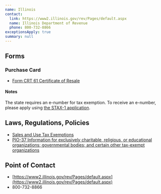 ```yaml
---
name: Illinois
contact:
  link: https://www2.illinois.gov/rev/Pages/default.aspx
  name: Illinois Department of Revenue
  phone: 800-732-8866
exceptionsApply: true
summary: null
---
```


## Forms

### Purchase Card

* [Form CRT 61 Certificate of Resale](https://tax.illinois.gov/forms/sales/salesandusetax.html)

#### Notes

The state requires an e-number for tax exemption. To receive an e-number, please apply using [the STAX-1 application](https://tax.illinois.gov/forms/reg/stax-1.html).

## Laws, Regulations, Policies

* [Sales and Use Tax Exemptions](https://tax.illinois.gov/research/taxinformation/sales/rot.html)
* [PIO-37 Information for exclusively charitable, religious, or educational organizations; governmental bodies; and certain other tax-exempt organizations](https://tax.illinois.gov/research/publications/pio-37.html)

## Point of Contact
- [https://www2.illinois.gov/rev/Pages/default.aspx](https://www2.illinois.gov/rev/Pages/default.aspx)
- 800-732-8866